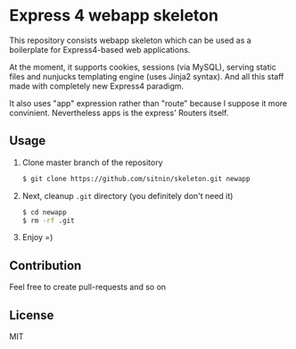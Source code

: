 # Express 4 webapp skeleton

This repository consists webapp skeleton which can be used as a boilerplate for Express4-based web applications.

At the moment, it supports cookies, sessions (via MySQL), serving static files and nunjucks templating engine (uses Jinja2 syntax). And all this staff made with completely new Express4 paradigm.

It also uses "app" expression rather than "route" because I suppose it more convinient. Nevertheless apps is the express' Routers itself.

## Usage

1. Clone master branch of the repository

    ```bash
    $ git clone https://github.com/sitnin/skeleton.git newapp
    ```

2. Next, cleanup ``.git`` directory (you definitely don't need it)

    ```bash
    $ cd newapp
    $ rm -rf .git
    ```

3. Enjoy =)

## Contribution

Feel free to create pull-requests and so on

## License

MIT
